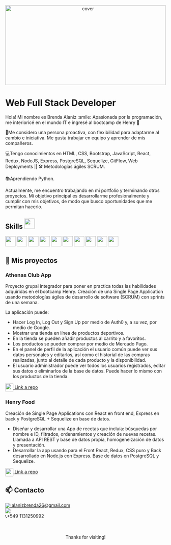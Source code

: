 <div align="center">
<img width="100%" height = "250px" src="https://www.thegreatpearler.com/pluriverse/wp-content/uploads/sites/5/2021/10/hello-world.gif" alt="cover" />
</div>

<h1>Web Full Stack Developer</h1>
<p align='center'>
</p>

<div size='20px'> 
Hola! Mi nombre es Brenda Alaniz :smile: 
Apasionada por la programación, me interioricé en el mundo IT e ingresé al bootcamp de Henry 🚀

🙋Me considero una persona proactiva, con flexibilidad para adaptarme al cambio e iniciativa. Me gusta trabajar en equipo y aprender de mis compañeros.

💻Tengo conocimientos en HTML, CSS, Bootstrap, JavaScript, React, Redux, NodeJS, Express, PostgreSQL, Sequelize, GitFlow, Web Deployments || 🛠 Metodologías ágiles SCRUM.

📚Aprendiendo Python.

Actualmente, me encuentro trabajando en mi portfolio y terminando otros proyectos. Mi objetivo principal es desarrollarme profesionalmente y cumplir con mis objetivos, de modo que busco oportunidades que me permitan hacerlo. 

</div>

<h2> Skills <img src = "https://media2.giphy.com/media/QssGEmpkyEOhBCb7e1/giphy.gif?cid=ecf05e47a0n3gi1bfqntqmob8g9aid1oyj2wr3ds3mg700bl&rid=giphy.gif" width = 32px> </h2>
<div justify-content = "space-arround">

<img width ='32px' src ='https://raw.githubusercontent.com/rahulbanerjee26/githubAboutMeGenerator/main/icons/html.svg'> <img width ='32px' src ='https://raw.githubusercontent.com/rahulbanerjee26/githubAboutMeGenerator/main/icons/javascript.svg'> <img width ='32px' src ='https://raw.githubusercontent.com/rahulbanerjee26/githubAboutMeGenerator/main/icons/css.svg'> <img width ='32px' src ='https://raw.githubusercontent.com/rahulbanerjee26/githubAboutMeGenerator/main/icons/express.svg'> <img width ='32px' src ='https://raw.githubusercontent.com/rahulbanerjee26/githubAboutMeGenerator/main/icons/nodejs.svg'>  <img width ='32px' src ='https://raw.githubusercontent.com/rahulbanerjee26/githubAboutMeGenerator/main/icons/postman.svg'>  <img width ='32px' src ='https://raw.githubusercontent.com/rahulbanerjee26/githubAboutMeGenerator/main/icons/postgresql.svg'>  <img width ='32px' src ='https://raw.githubusercontent.com/rahulbanerjee26/githubAboutMeGenerator/main/icons/reactjs.svg'>  <img width ='32px' src ='https://raw.githubusercontent.com/rahulbanerjee26/githubAboutMeGenerator/main/icons/redux.svg'>  <img width ='32px' src ='https://raw.githubusercontent.com/rahulbanerjee26/githubAboutMeGenerator/main/icons/bootstrap.svg'>

</div>

<h2> 📌 Mis proyectos </h2>

### Athenas Club App

Proyecto grupal integrador para poner en practica todas las habilidades adquiridas en el bootcamp Henry. Creación de una Single Page Application usando metodologías ágiles de desarrollo de software (SCRUM) con sprints de una semana.

La aplicación puede:
- Hacer Log In, Log Out y Sign Up por medio de Auth0 y, a su vez, por medio de Google.
- Mostrar una tienda en línea de productos deportivos.
- En la tienda se pueden añadir productos al carrito y a favoritos.
- Los productos se pueden comprar por medio de Mercado Pago.
- En el panel de perfil de la aplicación el usuario común puede ver sus datos personales y editarlos, así como el historial de las compras realizadas, junto al detalle de cada producto y la disponibilidad.
- El usuario administrador puede ver todos los usuarios registrados, editar sus datos o eliminarlos de la base de datos. Puede hacer lo mismo con los productos de la tienda.

<a href="https://github.com/MATarg81/proyecto-final">
      <img align="center" src="https://user-images.githubusercontent.com/76783198/183681387-b4432771-313b-4527-a157-75786233b3b0.svg" width="25" height="25"/>
      Link a repo
</a>


### Henry Food
Creación de Single Page Applications con React en front end, Express en back y PostgreSQL + Sequelize en base de datos.

- Diseñar y desarrollar una App de recetas que incluía: búsquedas por nombre e ID, filtrados, ordenamientos y creación de nuevas recetas. Llamada a API REST y base de datos propia, homogeneización de datos y presentación.
- Desarrollar la app usando para el Front React, Redux, CSS puro y Back desarrollado en Node.js con Express. Base de datos en PostgreSQL y Sequelize.

<a href="https://github.com/Macrofago096/Proyecto-Individual-Food">
      <img align="center" src="https://user-images.githubusercontent.com/76783198/183681387-b4432771-313b-4527-a157-75786233b3b0.svg" width="25" height="25"/>
      Link a repo
</a>
<br>

## 📫 Contacto

<p>
    <a href="https://alanizbrenda26@gmail.com">
      <img align="center" src="https://user-images.githubusercontent.com/76783198/182482940-c4a2a044-de93-4450-b354-9628cbb175c9.svg"/>
     alanizbrenda26@gmail.com
    </a>    
    <br>
    <a href="https://www.linkedin.com/in/brenda-c-alaniz-/">
      <img align="center" src="https://user-images.githubusercontent.com/76783198/182481396-19c89e94-f3ba-4e33-9df4-f5b7a094cf8f.svg"/>
    <br>
    <a>
    📞+549 1131250992
    </a>
</p>
<br><br>
<footer align='center'>Thanks for visiting!</footer>

